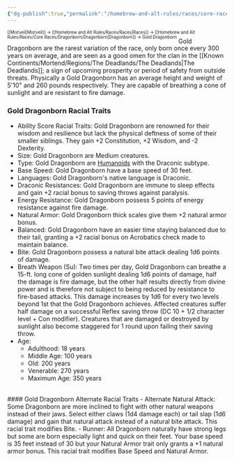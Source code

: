 ```yaml
---
{"dg-publish":true,"permalink":"/homebrew-and-alt-rules/races/core-races/dragonborn/gold-dragonborn/"}
---
```


<sup><sup>[[Mistveil\|Mistveil]] → [[Homebrew and Alt Rules/Races/Races\|Races]] → [[Homebrew and Alt Rules/Races/Core Races/Dragonborn/Dragonborn\|Dragonborn]] → Gold Dragonborn</sup></sup>
Gold Dragonborn are the rarest variation of the race, only born once every 300 years on average, and are seen as a good omen for the clan in the [[Known Continents/Mortend/Regions/The Deadlands/The Deadlands\|The Deadlands]]; a sign of upcoming prosperity or period of safety from outside threats. Physically a Gold Dragonborn has an average height and weight of 5'10" and 260 pounds respectively. They are capable of breathing a cone of sunlight and are resistant to fire damage. 
<br>
### Gold Dragonborn Racial Traits
- Ability Score Racial Traits: Gold Dragonborn are renowned for their wisdom and resilience but lack the physical deftness of some of their smaller siblings. They gain +2 Constitution, +2 Wisdom, and -2 Dexterity.
- Size: Gold Dragonborn are Medium creatures.
- Type: Gold Dragonborn are [Humanoids](http://www.d20pfsrd.com/bestiary/rules-for-monsters/creature-types#TOC-Humanoid) with the Draconic subtype.
- Base Speed: Gold Dragonborn have a base speed of 30 feet.
- Languages: Gold Dragonborn's native language is Draconic.
- Draconic Resistances: Gold Dragonborn are immune to sleep effects and gain +2 racial bonus to saving throws against paralysis.
- Energy Resistance: Gold Dragonborn possess 5 points of energy resistance against fire damage.
- Natural Armor: Gold Dragonborn thick scales give them +2 natural armor bonus.
- Balanced: Gold Dragonborn have an easier time staying balanced due to their tail, granting a +2 racial bonus on Acrobatics check made to maintain balance.
- Bite: Gold Dragonborn possess a natural bite attack dealing 1d6 points of damage.
- Breath Weapon (Su): Two times per day, Gold Dragonborn can breathe a 15-ft. long cone of golden sunlight dealing 1d6 points of damage, half the damage is fire damage, but the other half results directly from divine power and is therefore not subject to being reduced by resistance to fire-based attacks. This damage increases by 1d6 for every two levels beyond 1st that the Gold Dragonborn achieves. Affected creatures suffer half damage on a successful Reflex saving throw (DC 10 + 1/2 character level + Con modifier). Creatures that are damaged or destroyed by sunlight also become staggered for 1 round upon failing their saving throw.
- Age:
    - Adulthood: 18 years
    - Middle Age: 100 years
    - Old: 200 years
    - Venerable: 270 years
    - Maximum Age: 350 years
<br>
#### Gold Dragonborn Alternate Racial Traits
- Alternate Natural Attack: Some Dragonborn are more inclined to fight with other natural weapons instead of their jaws. Select either claws (1d4 damage each) or tail slap (1d6 damage) and gain that natural attack instead of a natural bite attack. This racial trait modifies Bite.
- Runner: All Dragonborn naturally have strong legs but some are born especially light and quick on their feet. Your base speed is 35 feet instead of 30 but your Natural Armor trait only grants a +1 natural armor bonus. This racial trait modifies Base Speed and Natural Armor.